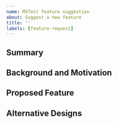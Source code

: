 ```yaml
---
name: MSTest feature suggestion
about: Suggest a new feature
title: ''
labels: [feature-request]
---
```


## Summary

<!--
Brief summary of what this proposal is about.
-->

## Background and Motivation

<!--
What is the problem we are solving and in what context did you encounter it?
-->

## Proposed Feature

<!--
Please provide a sketch of the feature you are proposing. Be as specific as you can: the more specific the proposal, the easier the process will be. Including screenshots of some of the existing problems can also help a lot here.
-->

## Alternative Designs

<!--
Were there other options you considered?
How does this compare to features in other editors?
-->
